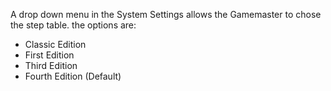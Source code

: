 A drop down menu in the System Settings allows the Gamemaster to chose the step table. the options are:
* Classic Edition
* First Edition
* Third Edition
* Fourth Edition (Default)